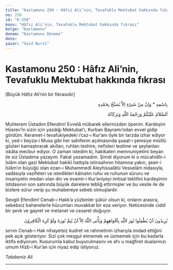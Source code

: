 ```yaml
---
title: "Kastamonu 250 : Hâfız Ali’nin, Tevafuklu Mektubat hakkında fıkrası"
no: 250
id: "K-250"
konu: "Hâfız Ali’nin, Tevafuklu Mektubat hakkında fıkrası"
bolge: "Kastamonu"
donem: "Kastamonu Dönemi"
date: 
yazar: "Said Nursî"
---
```


# Kastamonu 250 : Hâfız Ali’nin, Tevafuklu Mektubat hakkında fıkrası

<p class="takdim">[Büyük Hâfız Ali’nin bir fıkrasıdır]</p>

<p class="arabic" dir="rtl" title="Meal: “O’nun adıyla” * “Hiçbir şey yoktur ki O'nu hamd ile tesbih etmesin” [İsrâ Suresi, 17:44]">بِاسْمِهِ * وَاِنْ مِنْ شَىْءٍ اِلاَّ يُسَبِّحُ بِحَمْدِهِ</p>

<p class="arabic" dir="rtl" title="Meal: “Allah’ın selâmı, rahmeti ve bereketleri, üzerinize olsun.”">اَلسَّلاَمُ عَلَيْكُمْ وَرَحْمَةُ اللّٰهِ وَبَرَكَاتُهُ</p>

Muhterem Üstadım Efendim! Evvelâ mübarek ellerinizden öperim. Kardeşim Hüsrev’in sizin için yazdığı Mektubat’ı, Kurban Bayramı’ndan evvel gidip gördüm. Keramet-i tevafukiyedeki i’caz-ı Kur’anı öyle bir tarzda izhar ediyor ki, yed-i beyza-i Musa gibi her sahifenin açılmasında şuaat-ı şemsiye misillü gözleri kamaştırarak akılları, ruhları teshire, nefisleri teslime ve şeytanları iskâta mecbur ediyor. O zaman istedim ki, hakikaten memnuniyetimi beyan ile siz Üstadıma yazayım. Fakat yazamadım. Şimdi diyorum ki o mücahidîn-i İslâm olan gazi Mektubat hakikî hattıyla istinsahının hitamına yakın, şeair-i İslâm’ın büyüğü olan ezan-ı Muhammedî Aleyhissalâtü Vesselâm nidasıyla, sadâsıyla vazifeleri ve istedikleri kâinatın ruhu ve ruhunun süruru ve insaniyetin medarı olan din ve evamir-i Kur’aniyeyi imtisal teklifini kardeşimin istidasının son satırında büyük dairelere tebliğ ettirmişler ve bu vesile ile de bizlere sürur verip şu muhabereye sebeb olmuşlardır.

Sevgili Efendim! Cenab-ı Hakk’a yüzbinler şükür olsun ki, onların arasıra, sebebsiz bahanelerle hücumları muvakkat bir eza veriyor. Neticesinde ciddi bir şevk ve gayret ve metanet ve cesaret doğuyor.

<p class="arabic" dir="rtl" title="Meal: “Allah’ın nurunu üflemekle söndürmek isterler. Allah ise nurunu tamamlamaktan başka birşeye razı olmaz, kâfirler isterse hoşlanmasınlar.” [Tevbe Sûresi, 9:32]">يُرِيدُونَ اَنْ يُطْفِئُوا نُورَ اللّٰهِ بِاَفْوَاهِهِمْ وَيَأْبَى اللّٰهُ اِلاَّ اَنْ يُتِمَّ نُورَهُ وَلَوْ كَرِهَ الْكَافِروُنَ</p>

sırrını Cenab-ı Hak nihayetsiz kudret ve rahmetinin izharıyla imdad ettiğini pek açık gösteriyor. Sizi çok meşgul etmemek ve üzmemek için bu kadarla iktifa ediyorum. Kusurumla kabul buyurulmasını ve afv u mağfiret dualarınızı umum Hizb-i Kur’an için niyaz edip istiyoruz.

*Talebeniz Ali*

***
